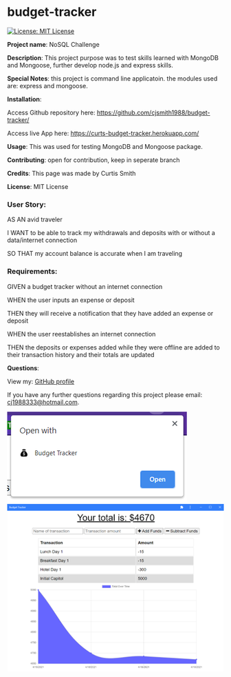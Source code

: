 # budget-tracker

[![License: MIT License](https://img.shields.io/badge/License-MIT-brightgreen.svg)](https://choosealicense.com/licenses/mit/)
 
**Project name**: NoSQL Challenge

**Description**: This project purpose was to test skills learned with MongoDB and Mongoose, further develop node.js and express skills.

**Special Notes**: this project is command line applicatoin. the modules used are: express and mongoose.

**Installation**: 	

Access Github repository here: https://github.com/cjsmith1988/budget-tracker/

Access live App here: https://curts-budget-tracker.herokuapp.com/

**Usage**: This was used for testing MongoDB and Mongoose package.

**Contributing**: open for contribution, keep in seperate branch

**Credits**: This page was made by Curtis Smith

**License**: MIT License

### User Story:

AS AN avid traveler

I WANT to be able to track my withdrawals and deposits with or without a data/internet connection

SO THAT my account balance is accurate when I am traveling 

### Requirements:

GIVEN a budget tracker without an internet connection

WHEN the user inputs an expense or deposit

THEN they will receive a notification that they have added an expense or deposit

WHEN the user reestablishes an internet connection

THEN the deposits or expenses added while they were offline are added to their transaction history and their totals are updated

**Questions**:

  View my: [GitHub profile](https://www.github.com/cjsmith1988)

  If you have any further questions regarding this project please email: [cj1988333@hotmail.com](mailto:cj1988333@hotmail.com?subject=[Question]Budget-Tracker).

![download app](https://github.com/cjsmith1988/budget-tracker/blob/main/public/images/budgetAppNotify.PNG?raw=true)
![application screen shot](https://github.com/cjsmith1988/budget-tracker/blob/main/public/images/budgetAppScreenGrab.PNG?raw=true)

